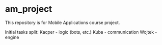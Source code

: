 # am_project
This repository is for Mobile Applications course project.

Initial tasks split:
Kacper - logic (bots, etc.)
Kuba - communication
Wojtek - engine
